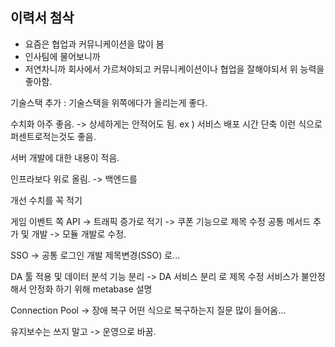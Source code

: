 
## 이력서 첨삭


* 요즘은 협업과 커뮤니케이션을 많이 봄
* 인사팀에 물어보니까 
* 저연차니까 회사에서 가르쳐야되고 커뮤니케이션이나 협업을 잘해야되서 위 능력을 좋아함.

기술스택 추가 : 기술스택을 위쪽에다가 올리는게 좋다.

수치화 아주 좋음. -> 상세하게는 안적어도 됨. 
ex ) 서비스 배포 시간 단축 이런 식으로 퍼센트로적는것도 좋음.

서버 개발에 대한 내용이 적음.

인프라보다 위로 올림. -> 백엔드를 

개선 수치를 꼭 적기

게임 이벤트 쪽 API -> 트래픽 증가로 적기 -> 쿠폰 기능으로 제목 수정
	공통 메서드 추가 및 개발 -> 모듈 개발로 수정.


SSO -> 공통 로그인 개발 제목변경(SSO) 로...

DA 툴 적용 및 데이터 분석 기능 분리 -> DA 서비스 분리 로 제목 수정
	서비스가 불안정해서 안정화 하기 위해 
	metabase 설명


Connection Pool -> 장애 복구 어떤 식으로 복구하는지
	질문 많이 들어옴...

유지보수는 쓰지 말고 -> 운영으로 바꿈.



